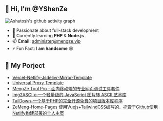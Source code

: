## 👋 Hi, I'm @YShenZe  

![Ashutosh's github activity graph](https://github-readme-activity-graph.vercel.app/graph?username=YShenZe&theme=dracula)

- 👀 Passionate about full-stack development  
- 🌱 Currently learning **PHP** & **Node.js**
- 📫 **Email**: administer@mengze.vip
- ⚡ Fun Fact: **I am handsome** 😆  

## 📁 My Porject
- [Vercel-Netlify-Jsdelivr-Mirror-Template](https://github.com/YShenZe/Vercel-Netlify-JsDelivr-Mirror)
- [Universal Proxy Template](https://github.com/YShenZe/Universal-Proxy-Template)
- [MengZe Tool Pro - 面向移动端的专业网页调试工具套件](https://github.com/YShenZe/MengZe-Tool-Pro)
- [Img2ASCIIx-一个轻量级的 JavaScript 图片转 ASCII 艺术库](https://github.com/YShenZe/Img2ASCIIx)
- [TailDown-一个基于PHP的完全开源免费的项目版本库程序](https://github.com/YShenZe/TailDwon-PHP)
- [ZeMeng-Home-Pages 使用Vuejs+TailwindCSS编写的、托管于Github使用Netlify构建部署的个人主页](https://github.com/YShenZe/ZeMeng-Home-Pages)